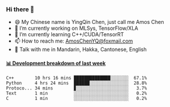 ### Hi there 👋
- 😄 My Chinese name is YingQin Chen, just call me Amos Chen
- 🔭 I’m currently working on MLSys, TensorFlow/XLA
- 🌱 I’m currently learning C++/CUDA/TensorRT
- 📫 How to reach me: AmosChenYQ@foxmail.com
- 💬 Talk with me in Mandarin, Hakka, Cantonese, English

<!-- waka-box start -->
#### <a href="https://gist.github.com/becb911736b10de673d72f2a472b1e52" target="_blank">📊 Development breakdown of last week</a>
```text
C++        10 hrs 16 mins ██████████████░░░░░░░  67.1%
Python     4 hrs 24 mins  ██████░░░░░░░░░░░░░░░  28.8%
Protoco... 34 mins        ▊░░░░░░░░░░░░░░░░░░░░   3.7%
Text       1 min          ░░░░░░░░░░░░░░░░░░░░░   0.2%
C          1 min          ░░░░░░░░░░░░░░░░░░░░░   0.2%
```
<!-- waka-box end -->


<!--
**AmosChenYQ/AmosChenYQ** is a ✨ _special_ ✨ repository because its `README.md` (this file) appears on your GitHub profile.

Here are some ideas to get you started:

- 🔭 I’m currently working on 
- 🌱 I’m currently learning ...
- 👯 I’m looking to collaborate on ...
- 🤔 I’m looking for help with ...
- 📫 How to reach me: AmosChenYQ@foxmail.com
- 😄 Pronouns: ...
- ⚡ Fun fact: ...
-->
